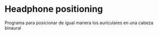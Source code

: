 # Headphone positioning
Programa para posicionar de igual manera los auriculares en una cabeza binaural
